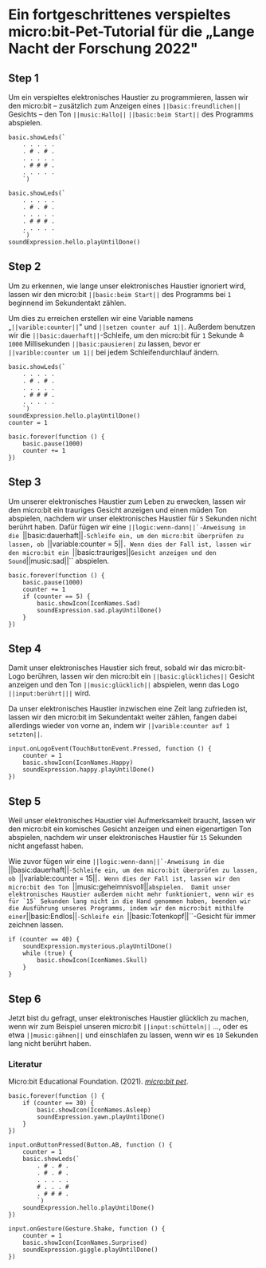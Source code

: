 # Ein fortgeschrittenes verspieltes micro:bit-Pet-Tutorial für die „Lange Nacht der Forschung 2022"

## Step 1
Um ein verspieltes elektronisches Haustier zu programmieren, lassen wir den micro:bit – zusätzlich zum Anzeigen eines ``||basic:freundlichen||`` Gesichts – den Ton ``||music:Hallo||`` ``||basic:beim Start||`` des Programms abspielen.

```template
basic.showLeds(`
    . . . . .
    . # . # .
    . . . . .
    . # # # .
    . . . . .
    `)
```

```blocks
basic.showLeds(`
    . . . . .
    . # . # .
    . . . . .
    . # # # .
    . . . . .
    `)
soundExpression.hello.playUntilDone()
```

## Step 2
Um zu erkennen, wie lange unser elektronisches Haustier ignoriert wird, lassen wir den micro:bit ``||basic:beim Start||`` des Programms bei `1` beginnend im Sekundentakt zählen.

Um dies zu erreichen erstellen wir eine Variable namens „``||varible:counter||``" und ``||setzen counter auf 1||``.
Außerdem benutzen wir die ``||basic:dauerhaft||``-Schleife, um den micro:bit für `1` Sekunde ≙ `1000` Millisekunden ``||basic:pausieren|`` zu lassen, bevor er ``||varible:counter um 1||`` bei jedem Schleifendurchlauf ändern.

```blocks
basic.showLeds(`
    . . . . .
    . # . # .
    . . . . .
    . # # # .
    . . . . .
    `)
soundExpression.hello.playUntilDone()
counter = 1

basic.forever(function () {
    basic.pause(1000)
    counter += 1
})
```

## Step 3
Um unserer elektronisches Haustier zum Leben zu erwecken, lassen wir den micro:bit ein trauriges Gesicht anzeigen und einen müden Ton abspielen, nachdem wir unser elektronisches Haustier für `5` Sekunden nicht berührt haben.
Dafür fügen wir eine ``||logic:wenn-dann||`-Anweisung in die ``||basic:dauerhaft||``-Schleife ein, um den micro:bit überprüfen zu lassen, ob ``||variable:counter = 5||``. Wenn dies der Fall ist, lassen wir den micro:bit ein ``||basic:trauriges||`` Gesicht anzeigen und den Sound ``||music:sad||`` abspielen. 

```block
basic.forever(function () {
    basic.pause(1000)
    counter += 1
    if (counter == 5) {
        basic.showIcon(IconNames.Sad)
        soundExpression.sad.playUntilDone()
    }
})
```

## Step 4
Damit unser elektronisches Haustier sich freut, sobald wir das micro:bit-Logo berühren, lassen wir den micro:bit ein ``||basic:glückliches||`` Gesicht anzeigen und den Ton ``||music:glücklich||`` abspielen, wenn das Logo ``||input:berührt|||`` wird.

Da unser elektronisches Haustier inzwischen eine Zeit lang zufrieden ist, lassen wir den micro:bit im Sekundentakt weiter zählen, fangen dabei allerdings wieder von vorne an, indem wir ``||varible:counter auf 1 setzten||``.

```block
input.onLogoEvent(TouchButtonEvent.Pressed, function () {
    counter = 1
    basic.showIcon(IconNames.Happy)
    soundExpression.happy.playUntilDone()
})
```

## Step 5
Weil unser elektronisches Haustier viel Aufmerksamkeit braucht, lassen wir den micro:bit ein komisches Gesicht anzeigen und einen eigenartigen Ton abspielen, nachdem wir unser elektronisches Haustier für `15` Sekunden nicht angefasst haben.

Wie zuvor fügen wir eine ``||logic:wenn-dann||`-Anweisung in die ``||basic:dauerhaft||``-Schleife ein, um den micro:bit überprüfen zu lassen, ob ``||variable:counter = 15||``. Wenn dies der Fall ist, lassen wir den micro:bit den Ton ``||music:geheimnisvoll||`` abspielen. 
Damit unser elektronisches Haustier außerdem nicht mehr funktioniert, wenn wir es für `15` Sekunden lang nicht in die Hand genommen haben, beenden wir die Ausführung unseres Programms, indem wir den micro:bit mithilfe einer ``||basic:Endlos||``-Schleife ein ``||basic:Totenkopf||``-Gesicht für immer zeichnen lassen.

```block
if (counter == 40) {
    soundExpression.mysterious.playUntilDone()
    while (true) {
        basic.showIcon(IconNames.Skull)
    }
}
```

## Step 6
Jetzt bist du gefragt, unser elektronisches Haustier glücklich zu machen, wenn wir zum Beispiel unseren micro:bit ``||input:schütteln||`` …, oder es etwa ``||music:gähnen||`` und einschlafen zu lassen, wenn wir es `10` Sekunden lang nicht berührt haben.

### Literatur
Micro:bit Educational Foundation. (2021). _[micro:bit pet](https://www.microbit.org/projects/make-it-code-it/microbit-pet/)_.

```ghost
basic.forever(function () {
    if (counter == 30) {
        basic.showIcon(IconNames.Asleep)
        soundExpression.yawn.playUntilDone()
    }
})

input.onButtonPressed(Button.AB, function () {
    counter = 1
    basic.showLeds(`
        . # . # .
        . # . # .
        . . . . .
        # . . . #
        . # # # .
        `)
    soundExpression.hello.playUntilDone()
})

input.onGesture(Gesture.Shake, function () {
    counter = 1
    basic.showIcon(IconNames.Surprised)
    soundExpression.giggle.playUntilDone()
})
```

<script src="https://makecode.com/gh-pages-embed.js"></script><script>makeCodeRender("{{ site.makecode.home_url }}", "{{ site.github.owner_name }}/{{ site.github.repository_name }}");</script>